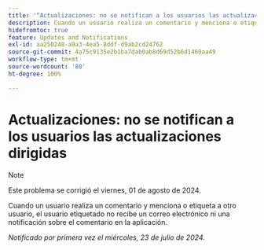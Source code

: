 ```yaml
---
title: '“Actualizaciones: no se notifican a los usuarios las actualizaciones dirigidas”'
description: Cuando un usuario realiza un comentario y menciona o etiqueta a otro usuario, el usuario etiquetado no recibe un correo electrónico ni una notificación sobre el comentario en la aplicación.
hidefromtoc: true
feature: Updates and Notifications
exl-id: aa250248-a9a3-4ea5-8ddf-d9ab2cd24762
source-git-commit: 4a75c9135e2b1ba7dab0ab8d69d52b6d1469aa49
workflow-type: tm+mt
source-wordcount: '80'
ht-degree: 100%

---
```


# Actualizaciones: no se notifican a los usuarios las actualizaciones dirigidas

>[!NOTE]
>
>Este problema se corrigió el viernes, 01 de agosto de 2024.

Cuando un usuario realiza un comentario y menciona o etiqueta a otro usuario, el usuario etiquetado no recibe un correo electrónico ni una notificación sobre el comentario en la aplicación.

_Notificado por primera vez el miércoles, 23 de julio de 2024._
